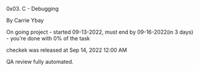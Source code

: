 0x03. C - Debugging



By Carrie Ybay



On going project - started 09-13-2022, must end by 09-16-2022(in 3 days) - you're done with 0% of the task



checkek was released at Sep 14, 2022 12:00 AM




QA review fully automated.
